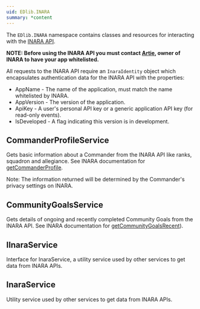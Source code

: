 ```yaml
---
uid: EDlib.INARA
summary: *content
---
```

The `EDlib.INARA` namespace contains classes and resources for interacting with the [INARA API](https://inara.cz/inara-api-devguide/).

**NOTE: Before using the INARA API you must contact [Artie](https://inara.cz/cmdr/1/), owner of INARA to have your app whitelisted.**

All requests to the INARA API require an `InaraIdentity` object which encapsulates authentication data for the INARA API with the properties:

* AppName - The name of the application, must match the name whitelisted by INARA.
* AppVersion - The version of the application.
* ApiKey - A user's personal API key or a generic application API key (for read-only events).
* IsDeveloped - A flag indicating this version is in development.

## CommanderProfileService
Gets basic information about a Commander from the INARA API like ranks, squadron and allegiance. 
See INARA documentation for [getCommanderProfile](https://inara.cz/inara-api-docs/#event-2).

Note: The information returned will be determined by the Commander's privacy settings on INARA.

## CommunityGoalsService
Gets details of ongoing and recently completed Community Goals from the INARA API. 
See INARA documentation for [getCommunityGoalsRecent](https://inara.cz/inara-api-docs/#event-37)).

## IInaraService
Interface for InaraService, a utility service used by other services to get data from INARA APIs.

## InaraService
Utility service used by other services to get data from INARA APIs.
